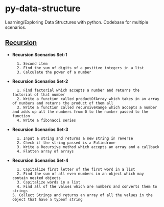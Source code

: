 # py-data-structure

Learning/Exploring Data Structures with python. Codebase for multiple scenarios.



## [Recursion](https://github.com/engineeringdatum/py-data-structure/tree/main/Recursion)
- **Recursion Scenarios Set-1**
        
        1. Second item
        2. Find the sum of digits of a positive integers in a list
        3. Calculate the power of a number
- **Recursion Scenarios Set-2**
        
        1. Find factorial which accepts a number and returns the factorial of that number
        2. Write a function called productOfArray which takes in an array of numbers and returns the product of them all
        3. Write a function called recursiveRange which accepts a number and adds up all the numbers from 0 to the number passed to the function
        4. Write a fibonacci series
- **Recursion Scenarios Set-3**
        
        1. Input a string and returns a new string in reverse
        2. Check if the string passed is a Palindrome
        3. Write a Recursive method which accepts an array and a callback
        4. Flatten array of arrays
- **Recursion Scenarios Set-4**
        
        1. Capitalize first letter of the first word in a list
        2. Find the sum of all even numbers in an object which may contain nested objects
        3. Capitalize words in a list
        4. Find all of the values which are numbers and converts them to strings
	  5. Collect Strings and returns an array of all the values in the object that have a typeof string